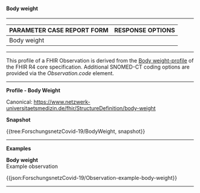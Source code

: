 #### Body weight

---

| PARAMETER CASE REPORT FORM | RESPONSE OPTIONS |
|--------------|-----------|
| Body weight |  | 

---

This profile of a FHIR Observation is derived from the [Body weight-profile](http://hl7.org/fhir/observation-bodyweight.html) of the FHIR R4 core specification. Additional SNOMED-CT coding options are provided via the *Observation.code* element.

---

**Profile - Body Weight**

Canonical: https://www.netzwerk-universitaetsmedizin.de/fhir/StructureDefinition/body-weight

**Snapshot**

{{tree:ForschungsnetzCovid-19/BodyWeight, snapshot}}

---

**Examples**

**Body weight**
<br>
Example observation

{{json:ForschungsnetzCovid-19/Observation-example-body-weight}} 

---